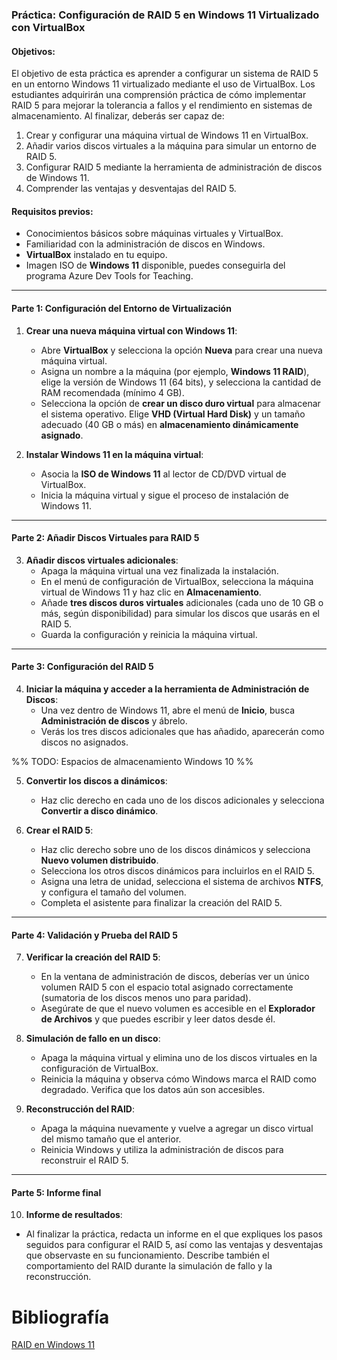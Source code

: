 
### Práctica: Configuración de RAID 5 en Windows 11 Virtualizado con VirtualBox

#### Objetivos:
El objetivo de esta práctica es aprender a configurar un sistema de RAID 5 en un entorno Windows 11 virtualizado mediante el uso de VirtualBox. Los estudiantes adquirirán una comprensión práctica de cómo implementar RAID 5 para mejorar la tolerancia a fallos y el rendimiento en sistemas de almacenamiento. Al finalizar, deberás ser capaz de:

1. Crear y configurar una máquina virtual de Windows 11 en VirtualBox.
2. Añadir varios discos virtuales a la máquina para simular un entorno de RAID 5.
3. Configurar RAID 5 mediante la herramienta de administración de discos de Windows 11.
4. Comprender las ventajas y desventajas del RAID 5.

#### Requisitos previos:
- Conocimientos básicos sobre máquinas virtuales y VirtualBox.
- Familiaridad con la administración de discos en Windows.
- **VirtualBox** instalado en tu equipo.
- Imagen ISO de **Windows 11** disponible, puedes conseguirla del programa Azure Dev Tools for Teaching.

---

#### Parte 1: Configuración del Entorno de Virtualización

1. **Crear una nueva máquina virtual con Windows 11**:
   - Abre **VirtualBox** y selecciona la opción **Nueva** para crear una nueva máquina virtual.
   - Asigna un nombre a la máquina (por ejemplo, **Windows 11 RAID**), elige la versión de Windows 11 (64 bits), y selecciona la cantidad de RAM recomendada (mínimo 4 GB).
   - Selecciona la opción de **crear un disco duro virtual** para almacenar el sistema operativo. Elige **VHD (Virtual Hard Disk)** y un tamaño adecuado (40 GB o más) en **almacenamiento dinámicamente asignado**.

2. **Instalar Windows 11 en la máquina virtual**:
   - Asocia la **ISO de Windows 11** al lector de CD/DVD virtual de VirtualBox.
   - Inicia la máquina virtual y sigue el proceso de instalación de Windows 11.

---

#### Parte 2: Añadir Discos Virtuales para RAID 5

3. **Añadir discos virtuales adicionales**:
   - Apaga la máquina virtual una vez finalizada la instalación.
   - En el menú de configuración de VirtualBox, selecciona la máquina virtual de Windows 11 y haz clic en **Almacenamiento**.
   - Añade **tres discos duros virtuales** adicionales (cada uno de 10 GB o más, según disponibilidad) para simular los discos que usarás en el RAID 5.
   - Guarda la configuración y reinicia la máquina virtual.

---

#### Parte 3: Configuración del RAID 5

4. **Iniciar la máquina y acceder a la herramienta de Administración de Discos**:
   - Una vez dentro de Windows 11, abre el menú de **Inicio**, busca **Administración de discos** y ábrelo.
   - Verás los tres discos adicionales que has añadido, aparecerán como discos no asignados.

%% TODO: Espacios de almacenamiento Windows 10 %%

5. **Convertir los discos a dinámicos**:
   - Haz clic derecho en cada uno de los discos adicionales y selecciona **Convertir a disco dinámico**.

6. **Crear el RAID 5**:
   - Haz clic derecho sobre uno de los discos dinámicos y selecciona **Nuevo volumen distribuido**.
   - Selecciona los otros discos dinámicos para incluirlos en el RAID 5.
   - Asigna una letra de unidad, selecciona el sistema de archivos **NTFS**, y configura el tamaño del volumen.
   - Completa el asistente para finalizar la creación del RAID 5.

---

#### Parte 4: Validación y Prueba del RAID 5

7. **Verificar la creación del RAID 5**:
   - En la ventana de administración de discos, deberías ver un único volumen RAID 5 con el espacio total asignado correctamente (sumatoria de los discos menos uno para paridad).
   - Asegúrate de que el nuevo volumen es accesible en el **Explorador de Archivos** y que puedes escribir y leer datos desde él.

8. **Simulación de fallo en un disco**:
   - Apaga la máquina virtual y elimina uno de los discos virtuales en la configuración de VirtualBox.
   - Reinicia la máquina y observa cómo Windows marca el RAID como degradado. Verifica que los datos aún son accesibles.

9. **Reconstrucción del RAID**:
   - Apaga la máquina nuevamente y vuelve a agregar un disco virtual del mismo tamaño que el anterior.
   - Reinicia Windows y utiliza la administración de discos para reconstruir el RAID 5.

---

#### Parte 5: Informe final

10. **Informe de resultados**:
   - Al finalizar la práctica, redacta un informe en el que expliques los pasos seguidos para configurar el RAID 5, así como las ventajas y desventajas que observaste en su funcionamiento. Describe también el comportamiento del RAID durante la simulación de fallo y la reconstrucción.

# Bibliografía

[RAID en Windows 11](https://support.microsoft.com/es-es/windows/espacios-de-almacenamiento-en-windows-b6c8b540-b8d8-fb8a-e7ab-4a75ba11f9f2)